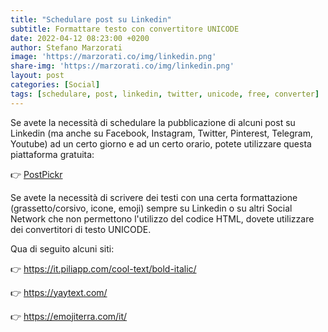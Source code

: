 ```yaml
---
title: "Schedulare post su Linkedin"
subtitle: Formattare testo con convertitore UNICODE
date: 2022-04-12 08:23:00 +0200
author: Stefano Marzorati
image: 'https://marzorati.co/img/linkedin.png'
share-img: 'https://marzorati.co/img/linkedin.png'
layout: post
categories: [Social]
tags: [schedulare, post, linkedin, twitter, unicode, free, converter]
---
```

Se avete la necessità di schedulare la pubblicazione di alcuni post su Linkedin (ma anche su Facebook, Instagram, Twitter, Pinterest, Telegram, Youtube) ad un certo giorno e ad un certo orario, potete utilizzare questa piattaforma gratuita:   

👉 <a href="https://www.postpickr.com/" target="_blank">PostPickr</a>

Se avete la necessità di scrivere dei testi con una certa formattazione (grassetto/corsivo, icone, emoji) sempre su Linkedin o su altri Social Network che non permettono l'utilizzo del codice HTML, dovete utilizzare dei convertitori di testo UNICODE.   

Qua di seguito alcuni siti:   

👉 <a href="https://it.piliapp.com/cool-text/bold-italic/" target="_blank">https://it.piliapp.com/cool-text/bold-italic/</a>   

👉 <a href="https://yaytext.com/" target="_blank">https://yaytext.com/</a>   

👉 <a href="https://emojiterra.com/it/" target="_blank">https://emojiterra.com/it/</a>   
